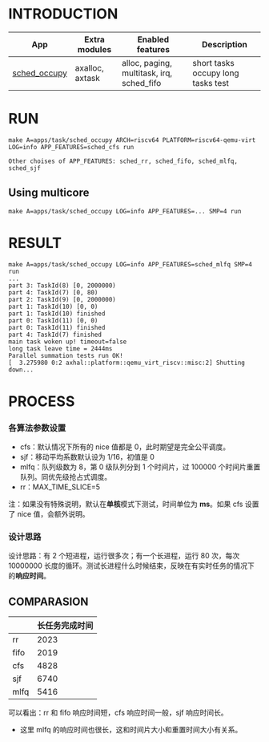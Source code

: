 # INTRODUCTION

| App | Extra modules | Enabled features | Description |
|-|-|-|-|
| [sched_occupy](../apps/task/sched_occupy/) | axalloc, axtask | alloc, paging, multitask, irq, sched_fifo | short tasks occupy long tasks test|

# RUN
```shell
make A=apps/task/sched_occupy ARCH=riscv64 PLATFORM=riscv64-qemu-virt LOG=info APP_FEATURES=sched_cfs run

Other choises of APP_FEATURES: sched_rr, sched_fifo, sched_mlfq, sched_sjf
```

## Using multicore
```shell
make A=apps/task/sched_occupy LOG=info APP_FEATURES=... SMP=4 run
```

# RESULT
```
make A=apps/task/sched_occupy LOG=info APP_FEATURES=sched_mlfq SMP=4 run
...
part 3: TaskId(8) [0, 2000000)
part 4: TaskId(7) [0, 80)
part 2: TaskId(9) [0, 2000000)
part 1: TaskId(10) [0, 0)
part 1: TaskId(10) finished
part 0: TaskId(11) [0, 0)
part 0: TaskId(11) finished
part 4: TaskId(7) finished
main task woken up! timeout=false
long task leave time = 2444ms
Parallel summation tests run OK!
[  3.275980 0:2 axhal::platform::qemu_virt_riscv::misc:2] Shutting down...
```
# PROCESS

### 各算法参数设置

- cfs：默认情况下所有的 nice 值都是 0，此时期望是完全公平调度。
- sjf：移动平均系数默认设为 1/16，初值是 0
- mlfq：队列级数为 8，第 0 级队列分到 1 个时间片，过 100000 个时间片重置队列。同优先级抢占式调度。
- rr：MAX_TIME_SLICE=5

注：如果没有特殊说明，默认在**单核**模式下测试，时间单位为 **ms**。如果 cfs 设置了 nice 值，会额外说明。

### 设计思路

设计思路：有 2 个短进程，运行很多次；有一个长进程，运行 80 次，每次 10000000 长度的循环。测试长进程什么时候结束，反映在有实时任务的情况下的**响应时间**。

## COMPARASION
|      | 长任务完成时间 |
| ---- | -------------- |
| rr   | 2023           |
| fifo | 2019           |
| cfs  | 4828           |
| sjf  | 6740           |
| mlfq | 5416           |

可以看出：rr 和 fifo 响应时间短，cfs 响应时间一般，sjf 响应时间长。

- 这里 mlfq 的响应时间也很长，这和时间片大小和重置时间大小有关系。